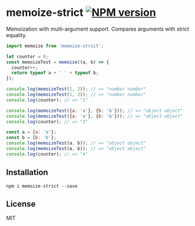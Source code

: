 # memoize-strict [![NPM version][npm-image]][npm-url]

Memoization with multi-argument support.  Compares arguments with strict equality.

```javascript
import memoize from 'memoize-strict';

let counter = 0;
const memoizeTest = memoize((a, b) => {
  counter++;
  return typeof a + ' ' + typeof b;
});

console.log(memoizeTest(1, 2)); // => "number number"
console.log(memoizeTest(1, 2)); // => "number number"
console.log(counter); // => "1"

console.log(memoizeTest({a: 'a'}, {b: 'b'})); // => "object object"
console.log(memoizeTest({a: 'a'}, {b: 'b'})); // => "object object"
console.log(counter); // => "3"

const a = {a: 'a'};
const b = {b: 'b'};
console.log(memoizeTest(a, b)); // => "object object"
console.log(memoizeTest(a, b)); // => "object object"
console.log(counter); // => "4"
```

## Installation

```
npm i memoize-strict --save
```

## License

MIT

[npm-image]: https://badge.fury.io/js/memoize-strict.svg
[npm-url]: https://npmjs.org/package/memoize-strict
